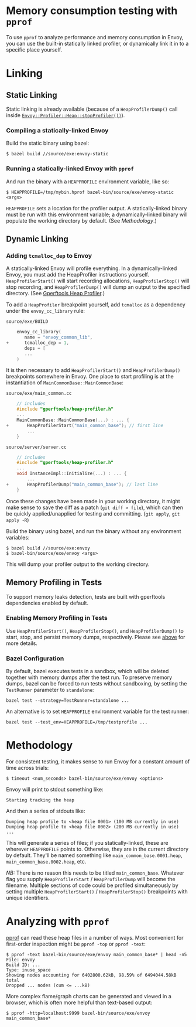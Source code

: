 # Memory consumption testing with `pprof`

To use `pprof` to analyze performance and memory consumption in Envoy, you can
use the built-in statically linked profiler, or dynamically link it in to a
specific place yourself.

# Linking

## Static Linking

Static linking is already available (because of a `HeapProfilerDump()` call
inside
[`Envoy::Profiler::Heap::stopProfiler())`](https://github.com/envoyproxy/envoy/blob/master/source/common/profiler/profiler.cc#L32-L39)).

### Compiling a statically-linked Envoy

Build the static binary using bazel:

    $ bazel build //source/exe:envoy-static

### Running a statically-linked Envoy with `pprof`

And run the binary with a `HEAPPROFILE` environment variable, like so:

    $ HEAPPROFILE=/tmp/mybin.hprof bazel-bin/source/exe/envoy-static <args>

`HEAPPROFILE` sets a location for the profiler output. A statically-linked
binary must be run with this environment variable; a dynamically-linked binary
will populate the working directory by default. (See *Methodology*.)

## Dynamic Linking

### Adding `tcmalloc_dep` to Envoy

A statically-linked Envoy will profile everything. In a dynamically-linked
Envoy, you must add the HeapProfiler instructions yourself.
`HeapProfilerStart()` will start recording allocations, `HeapProfilerStop()`
will stop recording, and `HeapProfilerDump()` will dump an output to the
specified directory. (See [Gperftools Heap
Profiler](https://gperftools.github.io/gperftools/heapprofile.html).)

To add a `HeapProfiler` breakpoint yourself, add `tcmalloc` as a
dependency under the `envoy_cc_library` rule:

`source/exe/BUILD`

```c++
    envoy_cc_library(
       name = "envoy_common_lib",
+      tcmalloc_dep = 1,
       deps = [
       ...
    )
```

It is then necessary to add `HeapProfilerStart()` and `HeapProfilerDump()`
breakpoints somewhere in Envoy. One place to start profiling is at the
instantiation of `MainCommonBase::MainCommonBase`:

`source/exe/main_common.cc`

```c++
    // includes
    #include "gperftools/heap-profiler.h"
    ...
    MainCommonBase::MainCommonBase(...) : ... {
+       HeapProfilerStart("main_common_base"); // first line
        ...
    }
```

`source/server/server.cc`

```c++
    // includes
    #include "gperftools/heap-profiler.h"
    ...
    void InstanceImpl::Initialize(...) : ... {
        ...
+       HeapProfilerDump("main_common_base"); // last line
    }
```

Once these changes have been made in your working directory, it might make sense to
save the diff as a patch (`git diff > file`), which can then be quickly
applied/unapplied for testing and committing. (`git apply`, `git apply -R`)

Build the binary using bazel, and run the binary without any environment variables:

    $ bazel build //source/exe:envoy
    $ bazel-bin/source/exe/envoy <args>

This will dump your profiler output to the working directory.

## Memory Profiling in Tests
To support memory leaks detection, tests are built with gperftools dependencies enabled by default. 

### Enabling Memory Profiling in Tests
Use `HeapProfilerStart()`, `HeapProfilerStop()`, and `HeapProfilerDump()` to start, stop, and persist
memory dumps, respectively. Please see [above](#adding-tcmalloc_dep-to-envoy) for more details.

### Bazel Configuration
By default, bazel executes tests in a sandbox, which will be deleted together with memory dumps 
after the test run. To preserve memory dumps, bazel can be forced to run tests without
sandboxing, by setting the ```TestRunner``` parameter to ```standalone```:
```
bazel test --strategy=TestRunner=standalone ...
```

An alternative is to set ```HEAPPROFILE``` environment variable for the test runner:
```
bazel test --test_env=HEAPPROFILE=/tmp/testprofile ...
```

# Methodology

For consistent testing, it makes sense to run Envoy for a constant amount of
time across trials:

    $ timeout <num_seconds> bazel-bin/source/exe/envoy <options>

Envoy will print to stdout something like:

    Starting tracking the heap

And then a series of stdouts like:

    Dumping heap profile to <heap file 0001> (100 MB currently in use)
    Dumping heap profile to <heap file 0002> (200 MB currently in use)
    ...

This will generate a series of files; if you statically-linked, these are
wherever `HEAPPROFILE` points to. Otherwise, they are in the current directory
by default. They'll be named something like `main_common_base.0001.heap`,
`main_common_base.0002.heap`, etc.

*NB:* There is no reason this needs to be titled `main_common_base`. Whatever
flag you supply `HeapProfilerStart` / `HeapProfilerDump` will become the
filename. Multiple sections of code could be profiled simultaneously by setting
multiple `HeapProfilerStart()` / `HeapProfilerStop()` breakpoints with unique
identifiers.

# Analyzing with `pprof`

[pprof](https://github.com/google/pprof) can read these heap files in a
number of ways. Most convenient for first-order inspection might be `pprof -top`
or `pprof -text`:

    $ pprof -text bazel-bin/source/exe/envoy main_common_base* | head -n5
    File: envoy
    Build ID: ...
    Type: inuse_space
    Showing nodes accounting for 6402800.62kB, 98.59% of 6494044.58kB total
    Dropped ... nodes (cum <= ...kB)

More complex flame/graph charts can be generated and viewed in a browser, which
is often more helpful than text-based output:

    $ pprof -http=localhost:9999 bazel-bin/source/exe/envoy main_common_base*
